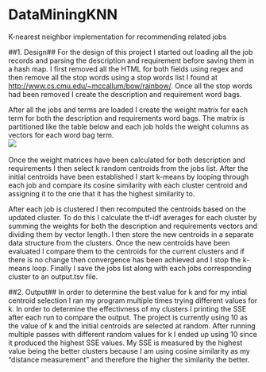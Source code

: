 # DataMiningKNN
K-nearest neighbor implementation for recommending related jobs

##1. Design##
For the design of this project I started out loading all the job records and parsing the
description and requirement before saving them in a hash map. I first removed all the
HTML for both fields using regex and then remove all the stop words using a stop words
list I found at http://www.cs.cmu.edu/~mccallum/bow/rainbow/. Once all the stop words
had been removed I create the description and requirement word bags.

After all the jobs and terms are loaded I create the weight matrix for each term for both
the description and requirements word bags. The matrix is partitioned like the table
below and each job holds the weight columns as vectors for each word bag term.
<br/><img src="http://i.imgur.com/zcMCdPJ.png"/><br/><br/>
Once the weight matrices have been calculated for both description and requirements I
then select k random centroids from the jobs list. After the initial centroids have been
established I start k-means by looping through each job and compare its cosine similarity
with each cluster centroid and assigning it to the one that it has the highest similarity to.

After each job is clustered I then recomputed the centroids based on the updated cluster.
To do this I calculate the tf-idf averages for each cluster by summing the weights for both
the description and requirements vectors and dividing them by vector length. I then store
the new centroids in a separate data structure from the clusters. Once the new centroids
have been evaluated I compare them to the centroids for the current clusters and if there
is no change then convergence has been achieved and I stop the k-means loop.
Finally I save the jobs list along with each jobs corresponding cluster to an output.tsv file.

##2. Output##
In order to determine the best value for k and for my intial centroid selection I ran my
program multiple times trying different values for k. In order to determine the
effectivness of my clusters I printing the SSE after each run to compare the output. The
project is currently using 10 as the value of k and the initial centroids are selected
at random. After running multiple passes with different random values for k I ended up
using 10 since it produced the highest SSE values. My SSE is measured by the highest
value being the better clusters because I am using cosine similarity as my “distance
measurement” and therefore the higher the similarity the better.
